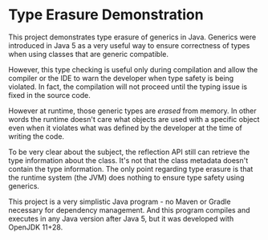 # Type Erasure Demonstration

This project demonstrates type erasure of generics in Java. Generics were
introduced in Java 5 as a very useful way to ensure correctness of types
when using classes that are generic compatible.

However, this type checking is useful only during compilation and allow
the compiler or the IDE to warn the developer when type safety is being
violated. In fact, the compilation will not proceed until the typing issue
is fixed in the source code.

However at runtime, those generic types are _erased_ from memory. In other
words the runtime doesn't care what objects are used with a specific object
even when it violates what was defined by the developer at the time of
writing the code.

To be very clear about the subject, the reflection API still can retrieve
the type information about the class. It's not that the class metadata
doesn't contain the type information. The only point regarding type
erasure is that the runtime system (the JVM) does nothing to ensure
type safety using generics.

This project is a very simplistic Java program - no Maven or Gradle
necessary for dependency management. And this program compiles and
executes in any Java version after Java 5, but it was developed with
OpenJDK 11+28.
